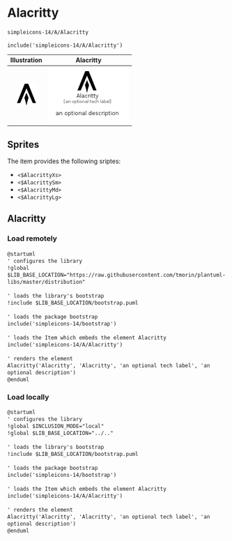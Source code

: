 # Alacritty


```text
simpleicons-14/A/Alacritty
```

```text
include('simpleicons-14/A/Alacritty')
```



| Illustration | Alacritty |
| :---: | :---: |
| ![illustration for Illustration](../../simpleicons-14/A/Alacritty.png) | ![illustration for Alacritty](../../simpleicons-14/A/Alacritty.Local.png) |



## Sprites
The item provides the following sriptes:

- `<$AlacrittyXs>`
- `<$AlacrittySm>`
- `<$AlacrittyMd>`
- `<$AlacrittyLg>`





## Alacritty

### Load remotely
```plantuml
@startuml
' configures the library
!global $LIB_BASE_LOCATION="https://raw.githubusercontent.com/tmorin/plantuml-libs/master/distribution"

' loads the library's bootstrap
!include $LIB_BASE_LOCATION/bootstrap.puml

' loads the package bootstrap
include('simpleicons-14/bootstrap')

' loads the Item which embeds the element Alacritty
include('simpleicons-14/A/Alacritty')

' renders the element
Alacritty('Alacritty', 'Alacritty', 'an optional tech label', 'an optional description')
@enduml
```

### Load locally
```plantuml
@startuml
' configures the library
!global $INCLUSION_MODE="local"
!global $LIB_BASE_LOCATION="../.."

' loads the library's bootstrap
!include $LIB_BASE_LOCATION/bootstrap.puml

' loads the package bootstrap
include('simpleicons-14/bootstrap')

' loads the Item which embeds the element Alacritty
include('simpleicons-14/A/Alacritty')

' renders the element
Alacritty('Alacritty', 'Alacritty', 'an optional tech label', 'an optional description')
@enduml
```

